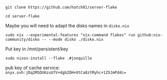 `git clone https://github.com/hatch01/server-flake`

`cd server-flake`

Maybe you will need to adapt the disks names in `disko.nix`

`sudo nix --experimental-features "nix-command flakes" run github:nix-community/disko -- --mode disko ./disko.nix`

Put key in /mnt/persistent/key 

`sudo nixos-install --flake .#jonquille`

pub key of cache service: `onyx.ovh:jDq2MSDU6zuU7V+dgb2DH+UtCa8ztMyhc+1ZXJmPddc=`